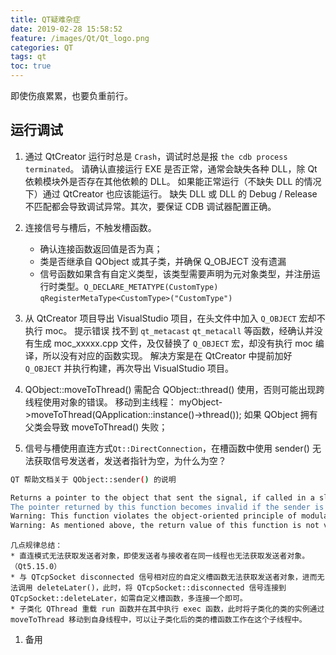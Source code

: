 ```yaml
---
title: QT疑难杂症
date: 2019-02-28 15:58:52
feature: /images/Qt/Qt_logo.png
categories: QT
tags: qt
toc: true
---
```


即使伤痕累累，也要负重前行。

<!-- More -->

## 运行调试
1. 通过 QtCreator 运行时总是 `Crash`，调试时总是报 `the cdb process terminated`。
   请确认直接运行 EXE 是否正常，通常会缺失各种 DLL，除 Qt 依赖模块外是否存在其他依赖的 DLL。
   如果能正常运行（不缺失 DLL 的情况下）通过 QtCreator 也应该能运行。
   缺失 DLL 或 DLL 的 Debug / Release 不匹配都会导致调试异常。其次，要保证 CDB 调试器配置正确。

1. 连接信号与槽后，不触发槽函数。
   * 确认连接函数返回值是否为真；
   * 类是否继承自 QObject 或其子类，并确保 Q_OBJECT 没有遗漏
   * 信号函数如果含有自定义类型，该类型需要声明为元对象类型，并注册运行时类型。`Q_DECLARE_METATYPE(CustomType)` `qRegisterMetaType<CustomType>("CustomType")`

1. 从 QtCreator 项目导出 VisualStudio 项目，在头文件中加入 `Q_OBJECT` 宏却不执行 moc。
   提示错误 找不到 `qt_metacast` `qt_metacall` 等函数，经确认并没有生成 moc_xxxxx.cpp 文件，及仅替换了 `Q_OBJECT` 宏，却没有执行 moc 编译，所以没有对应的函数实现。
   解决方案是在 QtCreator 中提前加好 `Q_OBJECT` 并执行构建，再次导出 VisualStudio 项目。

1. QObject::moveToThread() 需配合 QObject::thread() 使用，否则可能出现跨线程使用对象的错误。
   移动到主线程： myObject->moveToThread(QApplication::instance()->thread());
   如果 QObject 拥有父类会导致 moveToThread() 失败；

1. 信号与槽使用直连方式`Qt::DirectConnection`，在槽函数中使用 sender() 无法获取信号发送者，发送者指针为空，为什么为空？
``` bash
QT 帮助文档关于 QObject::sender() 的说明

Returns a pointer to the object that sent the signal, if called in a slot activated by a signal; otherwise it returns nullptr. The pointer is valid only during the execution of the slot that calls this function from this object's thread context.
The pointer returned by this function becomes invalid if the sender is destroyed, or if the slot is disconnected from the sender's signal.
Warning: This function violates the object-oriented principle of modularity. However, getting access to the sender might be useful when many signals are connected to a single slot.
Warning: As mentioned above, the return value of this function is not valid when the slot is called via a Qt::DirectConnection from a thread different from this object's thread. Do not use this function in this type of scenario.
```
    几点规律总结：
    * 直连模式无法获取发送者对象，即使发送者与接收者在同一线程也无法获取发送者对象。（Qt5.15.0）
    * 与 QTcpSocket disconnected 信号相对应的自定义槽函数无法获取发送者对象，进而无法调用 deleteLater()，此时，将 QTcpSocket::disconnected 信号连接到 QTcpSocket::deleteLater，如需自定义槽函数，多连接一个即可。
    * 子类化 QThread 重载 run 函数并在其中执行 exec 函数，此时将子类化的类的实例通过 moveToThread 移动到自身线程中，可以让子类化后的类的槽函数工作在这个子线程中。

1. 备用

